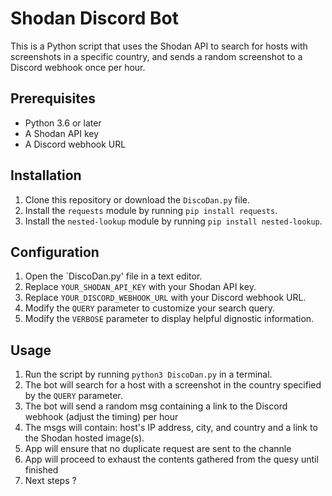 Shodan Discord Bot
==================

This is a Python script that uses the Shodan API to search for hosts with screenshots in a specific country, and sends a random screenshot to a Discord webhook once per hour.

Prerequisites
-------------

-   Python 3.6 or later
-   A Shodan API key
-   A Discord webhook URL

Installation
------------

1.  Clone this repository or download the `DiscoDan.py` file.
2.  Install the `requests` module by running `pip install requests`.
3.  Install the `nested-lookup` module by running `pip install nested-lookup`.

Configuration
-------------

1.  Open the `DiscoDan.py' file in a text editor.
2.  Replace `YOUR_SHODAN_API_KEY` with your Shodan API key.
3.  Replace `YOUR_DISCORD_WEBHOOK_URL` with your Discord webhook URL.
4.  Modify the `QUERY` parameter to customize your search query.
5.  Modify the `VERBOSE` parameter to display helpful dignostic information.

Usage
-----

1.  Run the script by running `python3 DiscoDan.py` in a terminal.
2.  The bot will search for a host with a screenshot in the country specified by the `QUERY` parameter.
3.  The bot will send a random msg containing a link to the Discord webhook (adjust the timing) per hour
4.  The msgs will contain: host's IP address, city, and country and a link to the Shodan hosted image(s).
5.  App will ensure that no duplicate request are sent to the channle
6.  App will proceed to exhaust the contents gathered from the quesy until finished
7.  Next steps ?

